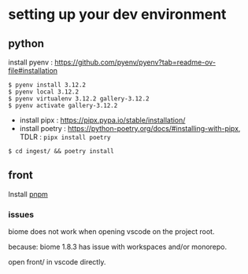 # setting up your dev environment

## python

install pyenv : https://github.com/pyenv/pyenv?tab=readme-ov-file#installation

```shell
$ pyenv install 3.12.2
$ pyenv local 3.12.2
$ pyenv virtualenv 3.12.2 gallery-3.12.2
$ pyenv activate gallery-3.12.2
```

- install pipx : https://pipx.pypa.io/stable/installation/
- install poetry : https://python-poetry.org/docs/#installing-with-pipx, TDLR : `pipx install poetry`

```shell
$ cd ingest/ && poetry install
```

## front

Install [pnpm](https://pnpm.io/installation)

### issues

biome does not work when opening vscode on the project root.

because: biome 1.8.3 has issue with workspaces and/or monorepo.

open front/ in vscode directly.